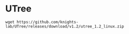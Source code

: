 # UTree
```
wget https://github.com/knights-lab/UTree/releases/download/v1.2/utree_1.2_linux.zip
```
